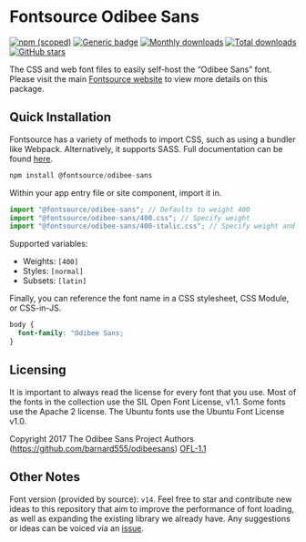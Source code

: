 # Fontsource Odibee Sans

[![npm (scoped)](https://img.shields.io/npm/v/@fontsource/odibee-sans?color=brightgreen)](https://www.npmjs.com/package/@fontsource/odibee-sans) [![Generic badge](https://img.shields.io/badge/fontsource-passing-brightgreen)](https://github.com/fontsource/fontsource) [![Monthly downloads](https://badgen.net/npm/dm/@fontsource/odibee-sans)](https://github.com/fontsource/fontsource) [![Total downloads](https://badgen.net/npm/dt/@fontsource/odibee-sans)](https://github.com/fontsource/fontsource) [![GitHub stars](https://img.shields.io/github/stars/fontsource/fontsource.svg?style=social&label=Star)](https://github.com/fontsource/fontsource/stargazers)

The CSS and web font files to easily self-host the “Odibee Sans” font. Please visit the main [Fontsource website](https://fontsource.org/fonts/odibee-sans) to view more details on this package.

## Quick Installation

Fontsource has a variety of methods to import CSS, such as using a bundler like Webpack. Alternatively, it supports SASS. Full documentation can be found [here](https://beta.fontsource.org/docs/getting-started/introduction).

```javascript
npm install @fontsource/odibee-sans
```

Within your app entry file or site component, import it in.

```javascript
import "@fontsource/odibee-sans"; // Defaults to weight 400
import "@fontsource/odibee-sans/400.css"; // Specify weight
import "@fontsource/odibee-sans/400-italic.css"; // Specify weight and style

```

Supported variables:
- Weights: `[400]`
- Styles: `[normal]`
- Subsets: `[latin]`

Finally, you can reference the font name in a CSS stylesheet, CSS Module, or CSS-in-JS.

```css
body {
  font-family: "Odibee Sans;
}
```

## Licensing
It is important to always read the license for every font that you use.
Most of the fonts in the collection use the SIL Open Font License, v1.1. Some fonts use the Apache 2 license. The Ubuntu fonts use the Ubuntu Font License v1.0.

Copyright 2017 The Odibee Sans Project Authors (https://github.com/barnard555/odibeesans)
[OFL-1.1](http://scripts.sil.org/OFL)

## Other Notes
Font version (provided by source): `v14`.
Feel free to star and contribute new ideas to this repository that aim to improve the performance of font loading, as well as expanding the existing library we already have. Any suggestions or ideas can be voiced via an [issue](https://github.com/fontsource/fontsource/issues).